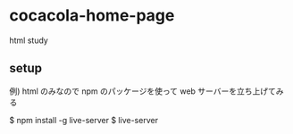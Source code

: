 # cocacola-home-page
html study

## setup

例) 
html のみなので npm のパッケージを使って web サーバーを立ち上げてみる

$ npm install -g live-server
$ live-server
